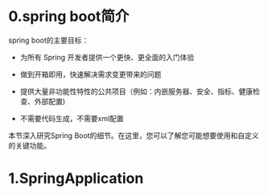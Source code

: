 # 0.spring boot简介

spring boot的主要目标：

- 为所有 Spring 开发者提供一个更快、更全面的入门体验

- 做到开箱即用，快速解决需求变更带来的问题

- 提供大量非功能性特性的公共项目（例如：内嵌服务器、安全、指标、健康检查、外部配置)

- 不需要代码生成，不需要xml配置


本节深入研究Spring Boot的细节。在这里，您可以了解您可能想要使用和自定义的关键功能。

# 1.SpringApplication

